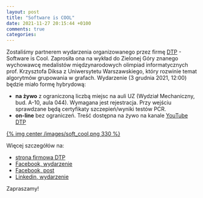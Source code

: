 ```yaml
---
layout: post
title: "Software is COOL"
date: 2021-11-27 20:15:44 +0100
comments: true
categories: 
---
```


Zostaliśmy partnerem wydarzenia organizowanego przez firmę <a href="https://www.dtpoland.com" target="_blank">DTP</a> - Software is Cool. Zaprosiła ona na wykład do Zielonej Góry znanego wychowawcę medalistów międzynarodowych
olimpiad informatycznych prof. Krzysztofa Diksa z Uniwersytetu Warszawskiego, który rozwinie temat algorytmów grupowania w grafach. Wydarzenie (3 grudnia 2021, 12:00) będzie miało formę hybrydową:

<ul>
	<li> <b>na żywo</b> z ograniczoną liczbą miejsc na auli UZ (Wydział Mechaniczny, bud. A-10, aula 044). Wymagana jest rejestracja. Przy wejściu sprawdzane będą certyfikaty szczepień/wyniki testów PCR.
		<li><b>on-line</b> bez ograniczeń. Treść dostępna na żywo na kanale <a href="https://www.youtube.com/user/DTPLtd/featured" target="_blank"/>YouTube DTP</a>
	</ul>

[{% img center /images/soft_cool.png 330 %}](https://www.dtpoland.com/events/software-is-cool-xmas-edition-3-dec-1200/)

Więcej szczegółów na:

<ul>
<li><a href="https://www.dtpoland.com/events/software-is-cool-xmas-edition-3-dec-1200/" target="_blank">strona firmowa DTP</a> 
<li><a href="https://www.facebook.com/events/326308888953121?ref=newsfeed" target="_blank">Facebook, wydarzenie</a>  
<li><a href="https://www.facebook.com/DTPLtd/photos/a.668364036631494/2528157590652120/" target="_blank">Facebook, post</a> 
<li><a href="https://www.linkedin.com/events/softwareiscool-xmas-br-edition6869977557752700928/about/" target="_blank">Linkedin, wydarzenie</a> 
</ul>

Zapraszamy!